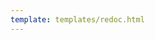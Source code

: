 ```yaml
---
template: templates/redoc.html
---
```


<redoc spec-url="{{base_path}}/apis/restapis/scim2-users.yaml" theme='{{redoc_theme}}'></redoc>